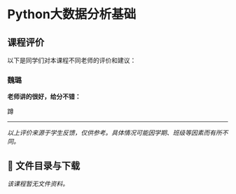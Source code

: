 # Python大数据分析基础

## 课程评价

以下是同学们对本课程不同老师的评价和建议：

### 魏璐

**老师讲的很好，给分不错：**

蹲

---

*以上评价来源于学生反馈，仅供参考。具体情况可能因学期、班级等因素而有所不同。*
## 📄 文件目录与下载

_该课程暂无文件资料。_

